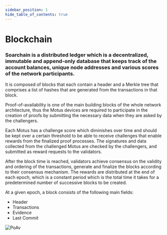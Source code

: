 ```yaml
---
sidebar_position: 1
hide_table_of_contents: true
---
```


# Blockchain


### Soarchain is a distributed ledger which is a decentralized, immutable and append-only database that keeps track of the account balances, unique node addresses and various scores of the network participants.

 It is composed of blocks that each contain a header and a Merkle tree that comprises a list of hashes that are generated from the transactions in that block.

 Proof-of-availability is one of the main building blocks of the whole network architecture, thus the Motus devices are required to participate in the creation of proofs by submitting the necessary data when they are asked by the challengers.

 Each Motus has a challenge score which diminishes over time and should be kept over a certain threshold to be able to receive challenges that enable rewards from the finalized proof processes. The signatures and data collected from the challenged Motus are checked by the challengers, and submitted as reward requests to the validators.

 After the block time is reached, validators achieve consensus on the validity and ordering of the transactions, generate and finalize the blocks according to their consensus mechanism. The rewards are distributed at the end of each epoch, which is a constant period which is the total time it takes for a predetermined number of successive blocks to be created.

At a given epoch, a block consists of the following main fields:

- Header
- Transactions
- Evidence
- Last Commit

![PoAv](/img/poa.gif)